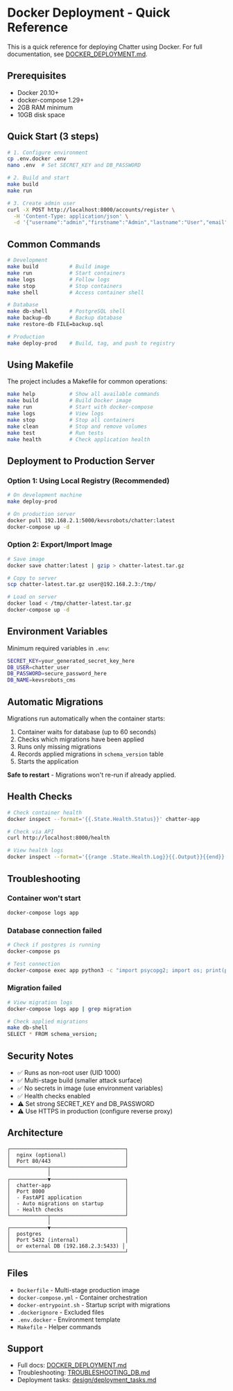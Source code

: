 # Docker Deployment - Quick Reference

This is a quick reference for deploying Chatter using Docker. For full documentation, see [DOCKER_DEPLOYMENT.md](DOCKER_DEPLOYMENT.md).

## Prerequisites

- Docker 20.10+
- docker-compose 1.29+
- 2GB RAM minimum
- 10GB disk space

## Quick Start (3 steps)

```bash
# 1. Configure environment
cp .env.docker .env
nano .env  # Set SECRET_KEY and DB_PASSWORD

# 2. Build and start
make build
make run

# 3. Create admin user
curl -X POST http://localhost:8000/accounts/register \
  -H 'Content-Type: application/json' \
  -d '{"username":"admin","firstname":"Admin","lastname":"User","email":"admin@kevsrobots.com","password":"SecurePass123"}'
```

## Common Commands

```bash
# Development
make build          # Build image
make run            # Start containers
make logs           # Follow logs
make stop           # Stop containers
make shell          # Access container shell

# Database
make db-shell       # PostgreSQL shell
make backup-db      # Backup database
make restore-db FILE=backup.sql

# Production
make deploy-prod    # Build, tag, and push to registry
```

## Using Makefile

The project includes a Makefile for common operations:

```bash
make help           # Show all available commands
make build          # Build Docker image
make run            # Start with docker-compose
make logs           # View logs
make stop           # Stop all containers
make clean          # Stop and remove volumes
make test           # Run tests
make health         # Check application health
```

## Deployment to Production Server

### Option 1: Using Local Registry (Recommended)

```bash
# On development machine
make deploy-prod

# On production server
docker pull 192.168.2.1:5000/kevsrobots/chatter:latest
docker-compose up -d
```

### Option 2: Export/Import Image

```bash
# Save image
docker save chatter:latest | gzip > chatter-latest.tar.gz

# Copy to server
scp chatter-latest.tar.gz user@192.168.2.3:/tmp/

# Load on server
docker load < /tmp/chatter-latest.tar.gz
docker-compose up -d
```

## Environment Variables

Minimum required variables in `.env`:

```bash
SECRET_KEY=your_generated_secret_key_here
DB_USER=chatter_user
DB_PASSWORD=secure_password_here
DB_NAME=kevsrobots_cms
```

## Automatic Migrations

Migrations run automatically when the container starts:

1. Container waits for database (up to 60 seconds)
2. Checks which migrations have been applied
3. Runs only missing migrations
4. Records applied migrations in `schema_version` table
5. Starts the application

**Safe to restart** - Migrations won't re-run if already applied.

## Health Checks

```bash
# Check container health
docker inspect --format='{{.State.Health.Status}}' chatter-app

# Check via API
curl http://localhost:8000/health

# View health logs
docker inspect --format='{{range .State.Health.Log}}{{.Output}}{{end}}' chatter-app
```

## Troubleshooting

### Container won't start
```bash
docker-compose logs app
```

### Database connection failed
```bash
# Check if postgres is running
docker-compose ps

# Test connection
docker-compose exec app python3 -c "import psycopg2; import os; print(psycopg2.connect(os.getenv('DATABASE_URL')))"
```

### Migration failed
```bash
# View migration logs
docker-compose logs app | grep migration

# Check applied migrations
make db-shell
SELECT * FROM schema_version;
```

## Security Notes

- ✅ Runs as non-root user (UID 1000)
- ✅ Multi-stage build (smaller attack surface)
- ✅ No secrets in image (use environment variables)
- ✅ Health checks enabled
- ⚠️  Set strong SECRET_KEY and DB_PASSWORD
- ⚠️  Use HTTPS in production (configure reverse proxy)

## Architecture

```
┌─────────────────────────────────────┐
│  nginx (optional)                   │
│  Port 80/443                        │
└────────────┬────────────────────────┘
             │
┌────────────▼────────────────────────┐
│  chatter-app                        │
│  Port 8000                          │
│  - FastAPI application              │
│  - Auto migrations on startup       │
│  - Health checks                    │
└────────────┬────────────────────────┘
             │
┌────────────▼────────────────────────┐
│  postgres                           │
│  Port 5432 (internal)               │
│  or external DB (192.168.2.3:5433) │
└─────────────────────────────────────┘
```

## Files

- `Dockerfile` - Multi-stage production image
- `docker-compose.yml` - Container orchestration
- `docker-entrypoint.sh` - Startup script with migrations
- `.dockerignore` - Excluded files
- `.env.docker` - Environment template
- `Makefile` - Helper commands

## Support

- Full docs: [DOCKER_DEPLOYMENT.md](DOCKER_DEPLOYMENT.md)
- Troubleshooting: [TROUBLESHOOTING_DB.md](TROUBLESHOOTING_DB.md)
- Deployment tasks: [design/deployment_tasks.md](design/deployment_tasks.md)
